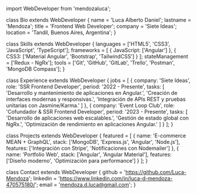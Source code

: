 import WebDeveloper from 'mendozaluca';

class Bio extends WebDeveloper {
  name     = 'Luca Alberto Daniel';
  lastname = 'Mendoza';
  title    = 'Frontend Web Developer';
  company  = 'Siete Ideas';
  location = 'Tandil, Buenos Aires, Argentina';
}

class Skills extends WebDeveloper {
  languages  = ['HTML5', 'CSS3', 'JavaScript', 'TypeScript'];
  frameworks = [
    { JavaScript: ['Angular'] },
    { CSS3: ['Material Angular', 'Bootstrap', 'TailwindCSS'] }
  ];
  stateManagement = ['Redux - NgRx'];
  tools      = ['Git', 'GitHub', 'GitLab', 'Trello', 'Postman', 'MongoDB Compass'];
}

class Experience extends WebDeveloper {
  jobs = [
    {
      company: 'Siete Ideas',
      role: 'SSR Frontend Developer',
      period: '2022 - Presente',
      tasks: [
        'Desarrollo y mantenimiento de aplicaciones en Angular.',
        'Creación de interfaces modernas y responsivas.',
        'Integración de APIs REST y pruebas unitarias con Jasmine/Karma.'
      ]
    },
    {
      company: 'Event Loop Club',
      role: 'Cofundador & SSR Frontend Developer',
      period: '2023 - Presente',
      tasks: [
        'Desarrollo de aplicaciones web escalables.',
        'Gestión de estado global con NgRx.',
        'Optimización de rendimiento en aplicaciones Angular.'
      ]
    }
  ];
}

class Projects extends WebDeveloper {
  featured = [
    {
      name: 'E-commerce MEAN + GraphQL',
      stack: ['MongoDB', 'Express.js', 'Angular', 'Node.js'],
      features: ['Integración con Stripe', 'Notificaciones con Nodemailer']
    },
    {
      name: 'Portfolio Web',
      stack: ['Angular', 'Angular Material'],
      features: ['Diseño moderno', 'Optimización para performance']
    }
  ];
}

class Contact extends WebDeveloper {
  github   = 'https://github.com/Luca-Mendoza';
  linkedin = 'https://www.linkedin.com/in/luca-d-mendoza-470575180/';
  email    = 'mendoza.d.luca@gmail.com';
}
